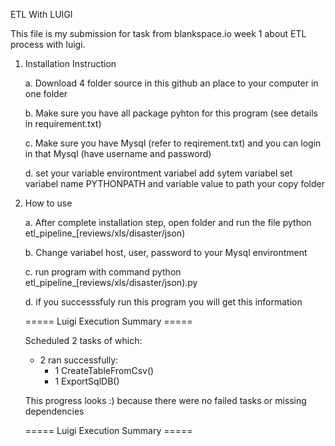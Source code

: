 ETL With LUIGI

This file is my submission for task from blankspace.io week 1 about ETL process with luigi.

1. Installation Instruction 

    a. Download 4 folder source in this github an place to your computer in one folder  
    
    b. Make sure you have all package pyhton for this program (see details in requirement.txt)
    
    c. Make sure you have Mysql (refer to reqirement.txt) and you can login in that Mysql (have username and password)
    
    d. set your variable environtment variabel add sytem variabel set variabel name PYTHONPATH and variable value to path your copy folder
   
2. How to use 

    a. After complete installation step, open folder and run the file python etl_pipeline_[reviews/xls/disaster/json)
    
    b. Change variabel host, user, password to your Mysql environtment
    
    c. run program with command python etl_pipeline_[reviews/xls/disaster/json).py
    
    d. if you successsfuly run this program you will get this information
    
    ===== Luigi Execution Summary =====

    Scheduled 2 tasks of which:
    * 2 ran successfully:
        - 1 CreateTableFromCsv()
        - 1 ExportSqlDB()

    This progress looks :) because there were no failed tasks or missing dependencies

    ===== Luigi Execution Summary =====
